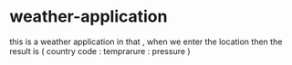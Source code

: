 # weather-application
this is a weather application in that , when we enter the location then the result is ( country code :  temprarure :  pressure ) 
